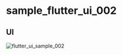 # sample_flutter_ui_002

## UI
![flutter_ui_sample_002](https://user-images.githubusercontent.com/88625199/141786914-d6bb983e-cac1-4464-bdbc-8627381291d6.gif)
